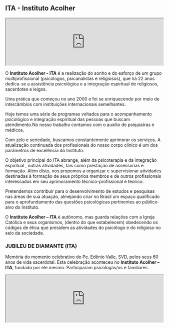 ## ITA - Instituto Acolher

<div class="videoWrapper">
<iframe width="100%" src="https://www.youtube.com/embed/zFviQ2CHl18" allow="accelerometer; autoplay; clipboard-write; encrypted-media; gyroscope; picture-in-picture" allowfullscreen></iframe>
</div>

O **Instituto Acolher - ITA** é a realização do sonho e do esforço de um grupo 
multiprofissional (psicólogos, psicanalistas e religiosos), que há 22 anos 
dedica-se a assistência psicológica e a integração espiritual de religiosos, 
sacerdotes e leigos.

Uma prática que começou no ano 2000 e foi se enriquecendo por meio de
intercâmbios com instituições internacionais semelhantes.

Hoje temos uma série de programas voltados para o acompanhamento psicológico
e integração espiritual das pessoas que buscam atendimento.No nosso trabalho
contamos com o auxílio de psiquiatras e médicos.

Com zelo e seriedade, buscamos constantemente aprimorar os serviços.
A atualização continuada dos profissionais do nosso corpo clínico é um dos
parâmetros de excelência do Instituto.

O objetivo principal do ITA abrange, além da psicoterapia e da integração espiritual ,
outras atividades, tais como prestação de assessorias e formação. Além disto,
nos propomos a organizar e supervisionar atividades destinadas à formação de
seus próprios membros e de outros profissionais interessados em seu
aprimoramento técnico-profissional e teórico. 

Pretendemos contribuir para o desenvolvimento de estudos e pesquisas nas áreas
de sua atuação, almejando criar no Brasil um espaço qualificado para
o aprofundamento das questões psicológicas pertinentes ao público-alvo do
Instituto.

O **Instituto Acolher – ITA** é autônomo, mas guarda relações com a Igreja Católica
e seus organismos, (dentro do que estabelecem) obedecendo os códigos de ética
que presidem as atividades do psicólogo e do religioso no seio da sociedade.

### JUBILEU DE DIAMANTE (ITA)

Memória do momento celebrativo do Pe. Edênio Valle, SVD, pelos seus 60 anos de
vida sacerdotal. Esta celebração aconteceu no **Instituto Acolher – ITA**, fundado
por ele mesmo. Participaram psicólogas/os e familiares.

<div class="videoWrapper">
<iframe width="100%" src="https://www.youtube.com/embed/QG-oEmVYmiM" allow="accelerometer; autoplay; clipboard-write; encrypted-media; gyroscope; picture-in-picture" allowfullscreen></iframe>
</div>
